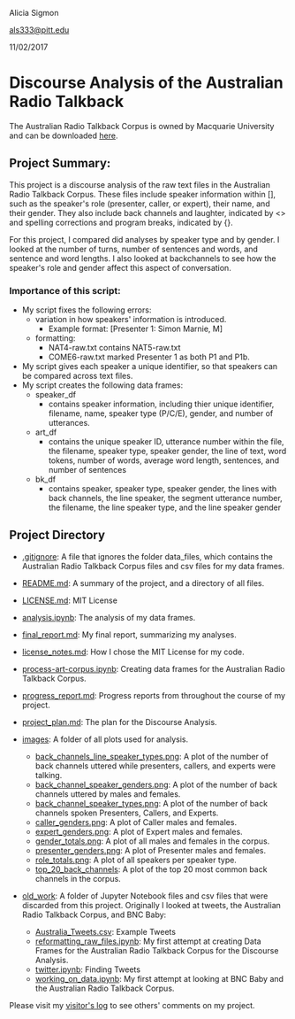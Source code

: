 Alicia Sigmon

als333@pitt.edu

11/02/2017

# Discourse Analysis of the Australian Radio Talkback 

The Australian Radio Talkback Corpus is owned by Macquarie University and can be downloaded [here](https://www.ausnc.org.au/corpora/art).

## Project Summary: 

This project is a discourse analysis of the raw text files in the Australian Radio Talkback Corpus.
These files include speaker information within [], such as the speaker's role (presenter, caller, or expert), their name, and their gender.
They also include back channels and laughter, indicated by <> and spelling corrections and program breaks, indicated by {}.

For this project, I compared did analyses by speaker type and by gender. I looked at the number of turns, number of sentences and words, 
and sentence and word lengths. I also looked at backchannels to see how the speaker's role and gender affect this aspect of conversation.

### Importance of this script:
- My script fixes the following errors:
	- variation in how speakers' information is introduced.
		- Example format: [Presenter 1: Simon Marnie, M]
	- formatting:
		- NAT4-raw.txt contains NAT5-raw.txt
		- COME6-raw.txt marked Presenter 1 as both P1 and P1b.
- My script gives each speaker a unique identifier, so that speakers can be compared across text files.
- My script creates the following data frames:
	- speaker_df
		- contains speaker information, including thier unique identifier, filename, name, speaker type (P/C/E), gender, and number of utterances.
	- art_df
		- contains the unique speaker ID, utterance number within the file, the filename, speaker type, speaker gender, the line of text, word tokens,
		number of words, average word length, sentences, and number of sentences
	- bk_df
		- contains speaker, speaker type, speaker gender, the lines with back channels, the line speaker, the segment utterance number, 
		the filename, the line speaker type, and the line speaker gender
		
## Project Directory
- [.gitignore](https://github.com/Data-Science-for-Linguists/Discourse-Analysis-ART-Corpus/blob/master/.gitignore): A file that ignores the folder data_files, which contains the Australian Radio Talkback Corpus files and csv files for my data frames.
- [README.md](https://github.com/Data-Science-for-Linguists/Discourse-Analysis-ART-Corpus/blob/master/README.md): A summary of the project, and a directory of all files.
- [LICENSE.md](https://github.com/Data-Science-for-Linguists/Discourse-Analysis-ART-Corpus/blob/master/LICENSE.md): MIT License
- [analysis.ipynb](https://github.com/Data-Science-for-Linguists/Discourse-Analysis-ART-Corpus/blob/master/analysis.ipynb): The analysis of my data frames.
- [final_report.md](https://github.com/Data-Science-for-Linguists/Discourse-Analysis-ART-Corpus/blob/master/final_report.md): My final report, summarizing my analyses.
- [license_notes.md](https://github.com/Data-Science-for-Linguists/Discourse-Analysis-ART-Corpus/blob/master/license_notes.md): How I chose the MIT License for my code.
- [process-art-corpus.ipynb](https://github.com/Data-Science-for-Linguists/Discourse-Analysis-ART-Corpus/blob/master/process-art-corpus.ipynb): Creating data frames for the Australian Radio Talkback Corpus.
- [progress_report.md](https://github.com/Data-Science-for-Linguists/Discourse-Analysis-ART-Corpus/blob/master/progress_report.md): Progress reports from throughout the course of my project.
- [project_plan.md](https://github.com/Data-Science-for-Linguists/Discourse-Analysis-ART-Corpus/blob/master/project_plan.md): The plan for the Discourse Analysis.
- [images](https://github.com/Data-Science-for-Linguists/Discourse-Analysis-ART-Corpus/tree/master/images): A folder of all plots used for analysis.
	- [back_channels_line_speaker_types.png](https://github.com/Data-Science-for-Linguists/Discourse-Analysis-ART-Corpus/blob/master/images/back_channel_line_speaker_types.png): A plot of the number of back channels uttered while presenters, callers, and experts were talking.
	- [back_channel_speaker_genders.png](https://github.com/Data-Science-for-Linguists/Discourse-Analysis-ART-Corpus/blob/master/images/back_channel_speaker_genders.png): A plot of the number of back channels uttered by males and females.
	- [back_channel_speaker_types.png](https://github.com/Data-Science-for-Linguists/Discourse-Analysis-ART-Corpus/blob/master/images/back_channel_speaker_types.png): A plot of the number of back channels spoken Presenters, Callers, and Experts.
	- [caller_genders.png](https://github.com/Data-Science-for-Linguists/Discourse-Analysis-ART-Corpus/blob/master/images/caller_genders.png): A plot of Caller males and females.
	- [expert_genders.png](https://github.com/Data-Science-for-Linguists/Discourse-Analysis-ART-Corpus/blob/master/images/expert_genders.png): A plot of Expert males and females.
	- [gender_totals.png](https://github.com/Data-Science-for-Linguists/Discourse-Analysis-ART-Corpus/blob/master/images/gender_totals.png): A plot of all males and females in the corpus.
	- [presenter_genders.png](https://github.com/Data-Science-for-Linguists/Discourse-Analysis-ART-Corpus/blob/master/images/presenter_genders.png): A plot of Presenter males and females.
	- [role_totals.png](https://github.com/Data-Science-for-Linguists/Discourse-Analysis-ART-Corpus/blob/master/images/role_totals.png): A plot of all speakers per speaker type.
	- [top_20_back_channels](https://github.com/Data-Science-for-Linguists/Discourse-Analysis-ART-Corpus/blob/master/images/top_20_back_channels.png): A plot of the top 20 most common back channels in the corpus.

- [old_work](https://github.com/Data-Science-for-Linguists/Discourse-Analysis-ART-Corpus/tree/master/old_work): A folder of Jupyter Notebook files and csv files that were discarded from this project. Originally I looked at tweets, the Australian Radio Talkback Corpus, and BNC Baby:
	- [Australia_Tweets.csv](https://github.com/Data-Science-for-Linguists/Discourse-Analysis-ART-Corpus/blob/master/old_work/Australia_Tweets.csv): Example Tweets
	- [reformatting_raw_files.ipynb](https://github.com/Data-Science-for-Linguists/Discourse-Analysis-ART-Corpus/blob/master/old_work/reformatting_raw_files.ipynb): My first attempt at creating Data Frames for the Australian Radio Talkback Corpus for the Discourse Analysis.
	- [twitter.ipynb](https://github.com/Data-Science-for-Linguists/Discourse-Analysis-ART-Corpus/blob/master/old_work/twitter.ipynb): Finding Tweets
	- [working_on_data.ipynb](https://github.com/Data-Science-for-Linguists/Discourse-Analysis-ART-Corpus/blob/master/old_work/working_on_data.ipynb): My first attempt at looking at BNC Baby and the Australian Radio Talkback Corpus.
	

Please visit my [visitor's log](https://github.com/Data-Science-for-Linguists/Shared-Repo/blob/master/todo10_visitors_log/visitors_log_Alicia.md)
to see others' comments on my project.
